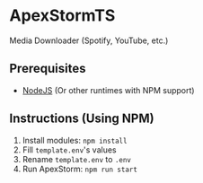 # ApexStormTS
Media Downloader (Spotify, YouTube, etc.)

## Prerequisites
- [NodeJS](https://nodejs.org) (Or other runtimes with NPM support)

## Instructions (Using NPM)
1. Install modules: `npm install`
2. Fill `template.env`'s values
3. Rename `template.env` to `.env`
4. Run ApexStorm: `npm run start`